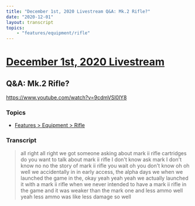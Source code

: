 ```yaml
---
title: "December 1st, 2020 Livestream Q&A: Mk.2 Rifle?"
date: "2020-12-01"
layout: transcript
topics:
    - "features/equipment/rifle"
---
```

# [December 1st, 2020 Livestream](../2020-12-01.md)
## Q&A: Mk.2 Rifle?
https://www.youtube.com/watch?v=9cdmVSl0lY8

### Topics
* [Features > Equipment > Rifle](../topics/features/equipment/rifle.md)

### Transcript

> all right all right we got someone asking about mark ii rifle cartridges do you want to talk about mark ii rifle I don't know ask mark I don't know no no the story of mark ii rifle you wait oh you don't know oh oh well we accidentally in in early access, the alpha days we when we launched the game in the, okay yeah yeah yeah we actually launched it with a mark ii rifle when we never intended to have a mark ii rifle in the game and it was weaker than the mark one and less ammo well yeah less ammo was like less damage so well
